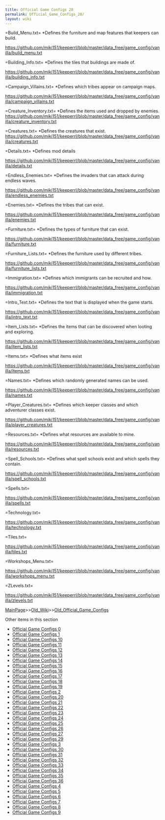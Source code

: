 ```yaml
---
title: Official Game Configs 28
permalink: Official_Game_Configs_28/
layout: wiki
---
```


=Build_Menu.txt=
*Defines the furniture and map features that keepers can build.

https://github.com/miki151/keeperrl/blob/master/data_free/game_config/vanilla/build_menu.txt

=Building_Info.txt=
*Defines the tiles that buildings are made of.

https://github.com/miki151/keeperrl/blob/master/data_free/game_config/vanilla/building_info.txt

=Campaign_Villains.txt=
*Defines which tribes appear on campaign maps.

https://github.com/miki151/keeperrl/blob/master/data_free/game_config/vanilla/campaign_villains.txt

=Creature_Inventory.txt=
*Defines the items used and dropped by enemies.
https://github.com/miki151/keeperrl/blob/master/data_free/game_config/vanilla/creature_inventory.txt

=Creatures.txt=
*Defines the creatures that exist.
https://github.com/miki151/keeperrl/blob/master/data_free/game_config/vanilla/creatures.txt

=Details.txt=
*Defines mod details

https://github.com/miki151/keeperrl/blob/master/data_free/game_config/vanilla/details.txt

=Endless_Enemies.txt=
*Defines the invaders that can attack during endless waves.

https://github.com/miki151/keeperrl/blob/master/data_free/game_config/vanilla/endless_enemies.txt

=Enemies.txt=
*Defines the tribes that can exist.

https://github.com/miki151/keeperrl/blob/master/data_free/game_config/vanilla/enemies.txt

=Furniture.txt=
*Defines the types of furniture that can exist.

https://github.com/miki151/keeperrl/blob/master/data_free/game_config/vanilla/furniture.txt

=Furniture_Lists.txt=
*Defines the furniture used by different tribes.

https://github.com/miki151/keeperrl/blob/master/data_free/game_config/vanilla/furniture_lists.txt

=Immigration.txt=
*Defines which immigrants can be recruited and how.

https://github.com/miki151/keeperrl/blob/master/data_free/game_config/vanilla/immigration.txt

=Intro_Text.txt=
*Defines the text that is displayed when the game starts.

https://github.com/miki151/keeperrl/blob/master/data_free/game_config/vanilla/intro_text.txt

=Item_Lists.txt=
*Defines the items that can be discovered when looting and exploring.

https://github.com/miki151/keeperrl/blob/master/data_free/game_config/vanilla/item_lists.txt

=Items.txt=
*Defines what items exist

https://github.com/miki151/keeperrl/blob/master/data_free/game_config/vanilla/items.txt

=Names.txt=
*Defines which randomly generated names can be used.

https://github.com/miki151/keeperrl/blob/master/data_free/game_config/vanilla/names.txt

=Player_Creatures.txt=
*Defines which keeper classes and which adventurer classes exist.

https://github.com/miki151/keeperrl/blob/master/data_free/game_config/vanilla/player_creatures.txt

=Resources.txt=
*Defines what resources are available to mine.

https://github.com/miki151/keeperrl/blob/master/data_free/game_config/vanilla/resources.txt

=Spell_Schools.txt=
*Defines what spell schools exist and which spells they contain.

https://github.com/miki151/keeperrl/blob/master/data_free/game_config/vanilla/spell_schools.txt

=Spells.txt=

https://github.com/miki151/keeperrl/blob/master/data_free/game_config/vanilla/spells.txt


=Technology.txt=

https://github.com/miki151/keeperrl/blob/master/data_free/game_config/vanilla/technology.txt


=Tiles.txt=

https://github.com/miki151/keeperrl/blob/master/data_free/game_config/vanilla/tiles.txt


=Workshops_Menu.txt=

https://github.com/miki151/keeperrl/blob/master/data_free/game_config/vanilla/workshops_menu.txt


=ZLevels.txt=

https://github.com/miki151/keeperrl/blob/master/data_free/game_config/vanilla/zlevels.txt

[MainPage](/keeperrl_wiki/ "wikilink")>>[Old_Wiki](/keeperrl_wiki/Old_Wiki "wikilink")>>[Old_Official_Game_Configs](/keeperrl_wiki/Old_Official_Game_Configs "wikilink")

Other items in this section
-    [Official Game Configs 0](/keeperrl_wiki/Official_Game_Configs_0 "wikilink")
-    [Official Game Configs 1](/keeperrl_wiki/Official_Game_Configs_1 "wikilink")
-    [Official Game Configs 10](/keeperrl_wiki/Official_Game_Configs_10 "wikilink")
-    [Official Game Configs 11](/keeperrl_wiki/Official_Game_Configs_11 "wikilink")
-    [Official Game Configs 12](/keeperrl_wiki/Official_Game_Configs_12 "wikilink")
-    [Official Game Configs 13](/keeperrl_wiki/Official_Game_Configs_13 "wikilink")
-    [Official Game Configs 14](/keeperrl_wiki/Official_Game_Configs_14 "wikilink")
-    [Official Game Configs 15](/keeperrl_wiki/Official_Game_Configs_15 "wikilink")
-    [Official Game Configs 16](/keeperrl_wiki/Official_Game_Configs_16 "wikilink")
-    [Official Game Configs 17](/keeperrl_wiki/Official_Game_Configs_17 "wikilink")
-    [Official Game Configs 18](/keeperrl_wiki/Official_Game_Configs_18 "wikilink")
-    [Official Game Configs 19](/keeperrl_wiki/Official_Game_Configs_19 "wikilink")
-    [Official Game Configs 2](/keeperrl_wiki/Official_Game_Configs_2 "wikilink")
-    [Official Game Configs 20](/keeperrl_wiki/Official_Game_Configs_20 "wikilink")
-    [Official Game Configs 21](/keeperrl_wiki/Official_Game_Configs_21 "wikilink")
-    [Official Game Configs 22](/keeperrl_wiki/Official_Game_Configs_22 "wikilink")
-    [Official Game Configs 23](/keeperrl_wiki/Official_Game_Configs_23 "wikilink")
-    [Official Game Configs 24](/keeperrl_wiki/Official_Game_Configs_24 "wikilink")
-    [Official Game Configs 25](/keeperrl_wiki/Official_Game_Configs_25 "wikilink")
-    [Official Game Configs 26](/keeperrl_wiki/Official_Game_Configs_26 "wikilink")
-    [Official Game Configs 27](/keeperrl_wiki/Official_Game_Configs_27 "wikilink")
-    [Official Game Configs 29](/keeperrl_wiki/Official_Game_Configs_29 "wikilink")
-    [Official Game Configs 3](/keeperrl_wiki/Official_Game_Configs_3 "wikilink")
-    [Official Game Configs 30](/keeperrl_wiki/Official_Game_Configs_30 "wikilink")
-    [Official Game Configs 31](/keeperrl_wiki/Official_Game_Configs_31 "wikilink")
-    [Official Game Configs 32](/keeperrl_wiki/Official_Game_Configs_32 "wikilink")
-    [Official Game Configs 33](/keeperrl_wiki/Official_Game_Configs_33 "wikilink")
-    [Official Game Configs 34](/keeperrl_wiki/Official_Game_Configs_34 "wikilink")
-    [Official Game Configs 35](/keeperrl_wiki/Official_Game_Configs_35 "wikilink")
-    [Official Game Configs 36](/keeperrl_wiki/Official_Game_Configs_36 "wikilink")
-    [Official Game Configs 4](/keeperrl_wiki/Official_Game_Configs_4 "wikilink")
-    [Official Game Configs 5](/keeperrl_wiki/Official_Game_Configs_5 "wikilink")
-    [Official Game Configs 6](/keeperrl_wiki/Official_Game_Configs_6 "wikilink")
-    [Official Game Configs 7](/keeperrl_wiki/Official_Game_Configs_7 "wikilink")
-    [Official Game Configs 8](/keeperrl_wiki/Official_Game_Configs_8 "wikilink")
-    [Official Game Configs 9](/keeperrl_wiki/Official_Game_Configs_9 "wikilink")
